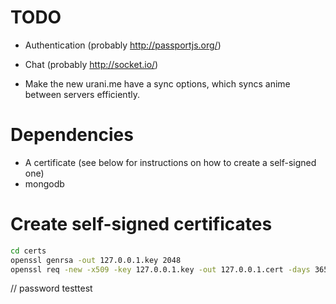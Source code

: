 TODO
==

* Authentication (probably http://passportjs.org/)

* Chat (probably http://socket.io/)

* Make the new urani.me have a sync options, which syncs anime between servers efficiently.

Dependencies
===

* A certificate (see below for instructions on how to create a self-signed one)
* mongodb

Create self-signed certificates
===

```sh
cd certs
openssl genrsa -out 127.0.0.1.key 2048
openssl req -new -x509 -key 127.0.0.1.key -out 127.0.0.1.cert -days 3650 -subj /CN=127.0.0.1
```

// password testtest
